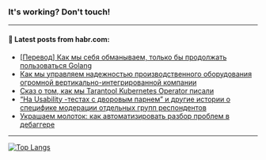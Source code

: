 ### It's working? Don't touch!

---
<!--
#### 🛠️ Technical stack:

![C++](https://img.shields.io/badge/C++-informational?logo=c%2B%2B&style=flat&logoColor=white&color=9C033A)
![Java](https://img.shields.io/badge/Java-informational?logo=java&style=flat&logoColor=white&color=007396)
![Kotlin](https://img.shields.io/badge/Kotlin-informational?logo=Kotlin&style=flat&logoColor=white&color=0095D5)
![JS](https://img.shields.io/badge/JS-informational?logo=javaScript&style=flat&logoColor=black&color=F7Df1E) <br>
![HTML5](https://img.shields.io/badge/HTML5-informational?logo=html5&style=flat&logoColor=white&color=E34F26)
![CSS3](https://img.shields.io/badge/CSS3-informational?logo=css3&style=flat&logoColor=white&color=157286)
![Sass](https://img.shields.io/badge/Saas-informational?logo=sass&style=flat&logoColor=white&color=hotpink)
![PHP](https://img.shields.io/badge/PHP-informational?logo=php&style=flat&logoColor=white&color=777BB4) <br>
![WebPAck](https://img.shields.io/badge/WebPack-informational?logo=webPack&style=flat&logoColor=white&color=FF6F00)
![Bootstrap](https://img.shields.io/badge/Bootstrap-informational?logo=Bootstrap&style=flat&logoColor=white&color=7952B3)
![MySQL](https://img.shields.io/badge/MySQL-informational?logo=MySQL&style=flat&logoColor=white&color=00f) <br>
![NodeJS](https://img.shields.io/badge/NodeJS-informational?logo=node.js&style=flat&logoColor=white&color=43853D)
![Spring](https://img.shields.io/badge/Spring-informational?logo=Spring&style=flat&logoColor=white&color=0A9EDC)
![Angular](https://img.shields.io/badge/Vue-informational?logo=vue.js&style=flat&logoColor=white&color=red)
![Git](https://img.shields.io/badge/Git-informational?logo=git&style=flat&logoColor=white&color=darkorange)

___
-->

#### 💬 Latest posts from habr.com:

<!-- BLOG-POST-LIST:START -->
- [[Перевод] Как мы себя обманываем, только бы продолжать пользоваться Golang](https://habr.com/ru/post/676994/?utm_source=habrahabr&utm_medium=rss&utm_campaign=676994)
- [Как мы управляем надежностью производственного оборудования огромной вертикально-интегрированной компании](https://habr.com/ru/post/676990/?utm_source=habrahabr&utm_medium=rss&utm_campaign=676990)
- [Сказ о том, как мы Tarantool Kubernetes Operator писали](https://habr.com/ru/post/676972/?utm_source=habrahabr&utm_medium=rss&utm_campaign=676972)
- [“На Usability -тестах с дворовым парнем” и другие истории о специфике модерации отдельных групп респондентов](https://habr.com/ru/post/669846/?utm_source=habrahabr&utm_medium=rss&utm_campaign=669846)
- [Украшаем молоток: как автоматизировать разбор проблем в дебаггере](https://habr.com/ru/post/676298/?utm_source=habrahabr&utm_medium=rss&utm_campaign=676298)
<!-- BLOG-POST-LIST:END -->

---

[![Top Langs](https://github-readme-stats.vercel.app/api/top-langs/?username=zloylis&layout=compact&hide_border=true&theme=dracula)](https://github.com/zloylis)
